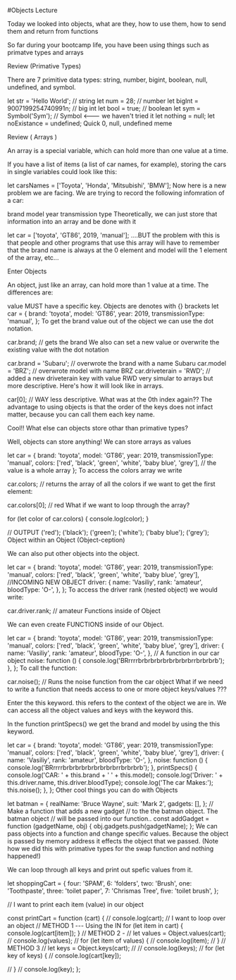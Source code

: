 #Objects Lecture


Today we looked into objects, what are they, how to use them, how to send them and return from functions

So far during your bootcamp life, you have been using things such as primatve types and arrays

Review (Primative Types)

There are 7 primitive data types: string, number, bigint, boolean, null, undefined, and symbol.

let str = 'Hello World'; // string
let num = 28; // number
let bigInt = 9007199254740991n; // big int
let bool = true; // boolean
let sym = Symbol('Sym'); // Symbol <--- we haven't tried it
let nothing = null;
let noExistance = undefined;
Quick 0, null, undefined meme


Review ( Arrays )

An array is a special variable, which can hold more than one value at a time.

If you have a list of items (a list of car names, for example), storing the cars in single variables could look like this:

let carsNames = ['Toyota', 'Honda', 'Mitsubishi', 'BMW'];
Now here is a new problem we are facing. We are trying to record the following infomration of a car:

brand
model
year
transmission type
Theoretically, we can just store that information into an array and be done with it

let car = ['toyota', 'GT86', 2019, 'manual'];
....BUT the problem with this is that people and other programs that use this array will have to remember that the brand name is always at the 0 element and model will the 1 element of the array, etc...

Enter Objects

An object, just like an array, can hold more than 1 value at a time. The differences are:

value MUST have a specific key.
Objects are denotes with {} brackets
let car = {
  brand: 'toyota',
  model: 'GT86',
  year: 2019,
  transmissionType: 'manual',
};
To get the brand value out of the object we can use the dot notation.

car.brand; // gets the brand
We also can set a new value or overwrite the existing value with the dot notation

car.brand = 'Subaru'; // overwrote the brand with a name Subaru
car.model = 'BRZ'; // overwrote model with name BRZ
car.driveterain = 'RWD'; // added a new driveterain key with value RWD
very simular to arrays but more descriptive. Here's how it will look like in arrays.

car[0]; // WAY less descriptive. What was at the 0th index again??
The advantage to using objects is that the order of the keys does not infact matter, because you can call them each key name.

Cool!! What else can objects store othar than primative types?

Well, objects can store anything! We can store arrays as values

let car = {
  brand: 'toyota',
  model: 'GT86',
  year: 2019,
  transmissionType: 'manual',
  colors: ['red', 'black', 'green', 'white', 'baby blue', 'grey'], // the value is a whole array
};
To access the colors array we write

car.colors; // returns the array of all the colors
if we want to get the first element:

car.colors[0]; // red
What if we want to loop through the array?

for (let color of car.colors) {
  console.log(color);
}

// OUTPUT
('red');
('black');
('green');
('white');
('baby blue');
('grey');
Object within an Object (Object-ception)

We can also put other objects into the object.

let car = {
  brand: 'toyota',
  model: 'GT86',
  year: 2019,
  transmissionType: 'manual',
  colors: ['red', 'black', 'green', 'white', 'baby blue', 'grey'],
  //INCOMING NEW OBJECT
  driver: {
    name: 'Vasiliy',
    rank: 'amateur',
    bloodType: 'O-',
  },
};
To access the driver rank (nested object) we would write:

car.driver.rank; // amateur
Functions inside of Object

We can even create FUNCTIONS inside of our Object.

let car = {
  brand: 'toyota',
  model: 'GT86',
  year: 2019,
  transmissionType: 'manual',
  colors: ['red', 'black', 'green', 'white', 'baby blue', 'grey'],
  driver: {
    name: 'Vasiliy',
    rank: 'amateur',
    bloodType: 'O-',
  },
  // A function in our car object
  noise: function () {
    console.log('BRrrrrbrbrbrbrbrbrbrbrbrrbrbrbrb');
  },
};
To call the function:

car.noise(); // Runs the noise function from the car object
What if we need to write a function that needs access to one or more object keys/values ???

Enter the this keyword. this refers to the context of the object we are in. We can access all the object values and keys with the keyword this.

In the function printSpecs() we get the brand and model by using the this keyword.

let car = {
  brand: 'toyota',
  model: 'GT86',
  year: 2019,
  transmissionType: 'manual',
  colors: ['red', 'black', 'green', 'white', 'baby blue', 'grey'],
  driver: {
    name: 'Vasiliy',
    rank: 'amateur',
    bloodType: 'O-',
  },
  noise: function () {
    console.log('BRrrrrbrbrbrbrbrbrbrbrbrrbrbrbrb');
  },
  printSpecs() {
    console.log('CAR: ' + this.brand + ' ' + this.model);
    console.log('Driver: ' + this.driver.name, this.driver.bloodType);
    console.log('The car Makes:');
    this.noise();
  },
};
Other cool things you can do with Objects

let batman = {
  realName: 'Bruce Wayne',
  suit: 'Mark 2',
  gadgets: [],
};
// Make a function that adds a new gadget
// to the the batman object. The batman object
// will be passed into our function..
const addGadget = function (gadgetName, obj) {
  obj.gadgets.push(gadgetName);
};
We can pass objects into a function and change specific values. Because the object is passed by memory address it effects the object that we passed. (Note how we did this with primative types for the swap function and nothing happened!)

We can loop through all keys and print out spefic values from it.

let shoppingCart = {
  four: 'SPAM',
  6: 'folders',
  two: 'Brush',
  one: 'Toothpaste',
  three: 'toilet paper',
  7: 'Chrismas Tree',
  five: 'toilet brush',
};

// I want to print each item (value) in our object

const printCart = function (cart) {
  // console.log(cart);
  // I want to loop over an object
  // METHOD 1 --- Using the IN
  for (let item in cart) {
    console.log(cart[item]);
  }
  // METHOD 2 -
  // let values = Object.values(cart);
  // console.log(values);
  // for (let item of values) {
  //   console.log(item);
  // }
  // METHOD 3
  // let keys = Object.keys(cart);
  // // console.log(keys);
  // for (let key of keys) {
  //   console.log(cart[key]);

  // }
  // console.log(key);
};
